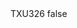 <?xml version="1.0" encoding="UTF-8"?>
<CustomMetadata xmlns="http://soap.sforce.com/2006/04/metadata">
    <label>TXU326</label>
    <protected>false</protected>
</CustomMetadata>
